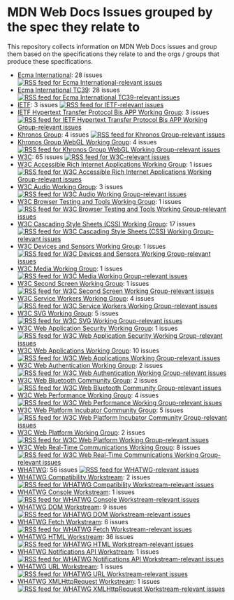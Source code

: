 
# MDN Web Docs Issues grouped by the spec they relate to

This repository collects information on MDN Web Docs issues and group them based on the specifications they relate to and the orgs / groups that produce these specifications.

* [Ecma International](ecma_international.md): 28 issues [![RSS feed for Ecma International-relevant issues](https://www.w3.org/QA/2007/04/feed_icon)](ecma_international.rss)
* [Ecma International TC39](ecma_international_tc39.md): 28 issues [![RSS feed for Ecma International TC39-relevant issues](https://www.w3.org/QA/2007/04/feed_icon)](ecma_international_tc39.rss)
* [IETF](ietf.md): 3 issues [![RSS feed for IETF-relevant issues](https://www.w3.org/QA/2007/04/feed_icon)](ietf.rss)
* [IETF Hypertext Transfer Protocol Bis APP Working Group](ietf_hypertext_transfer_protocol_bis_app_working_group.md): 3 issues [![RSS feed for IETF Hypertext Transfer Protocol Bis APP Working Group-relevant issues](https://www.w3.org/QA/2007/04/feed_icon)](ietf_hypertext_transfer_protocol_bis_app_working_group.rss)
* [Khronos Group](khronos_group.md): 4 issues [![RSS feed for Khronos Group-relevant issues](https://www.w3.org/QA/2007/04/feed_icon)](khronos_group.rss)
* [Khronos Group WebGL Working Group](khronos_group_webgl_working_group.md): 4 issues [![RSS feed for Khronos Group WebGL Working Group-relevant issues](https://www.w3.org/QA/2007/04/feed_icon)](khronos_group_webgl_working_group.rss)
* [W3C](w3c.md): 65 issues [![RSS feed for W3C-relevant issues](https://www.w3.org/QA/2007/04/feed_icon)](w3c.rss)
* [W3C Accessible Rich Internet Applications Working Group](w3c_accessible_rich_internet_applications_working_group.md): 1 issues [![RSS feed for W3C Accessible Rich Internet Applications Working Group-relevant issues](https://www.w3.org/QA/2007/04/feed_icon)](w3c_accessible_rich_internet_applications_working_group.rss)
* [W3C Audio Working Group](w3c_audio_working_group.md): 3 issues [![RSS feed for W3C Audio Working Group-relevant issues](https://www.w3.org/QA/2007/04/feed_icon)](w3c_audio_working_group.rss)
* [W3C Browser Testing and Tools Working Group](w3c_browser_testing_and_tools_working_group.md): 1 issues [![RSS feed for W3C Browser Testing and Tools Working Group-relevant issues](https://www.w3.org/QA/2007/04/feed_icon)](w3c_browser_testing_and_tools_working_group.rss)
* [W3C Cascading Style Sheets (CSS) Working Group](w3c_cascading_style_sheets_css_working_group.md): 17 issues [![RSS feed for W3C Cascading Style Sheets (CSS) Working Group-relevant issues](https://www.w3.org/QA/2007/04/feed_icon)](w3c_cascading_style_sheets_css_working_group.rss)
* [W3C Devices and Sensors Working Group](w3c_devices_and_sensors_working_group.md): 1 issues [![RSS feed for W3C Devices and Sensors Working Group-relevant issues](https://www.w3.org/QA/2007/04/feed_icon)](w3c_devices_and_sensors_working_group.rss)
* [W3C Media Working Group](w3c_media_working_group.md): 1 issues [![RSS feed for W3C Media Working Group-relevant issues](https://www.w3.org/QA/2007/04/feed_icon)](w3c_media_working_group.rss)
* [W3C Second Screen Working Group](w3c_second_screen_working_group.md): 1 issues [![RSS feed for W3C Second Screen Working Group-relevant issues](https://www.w3.org/QA/2007/04/feed_icon)](w3c_second_screen_working_group.rss)
* [W3C Service Workers Working Group](w3c_service_workers_working_group.md): 4 issues [![RSS feed for W3C Service Workers Working Group-relevant issues](https://www.w3.org/QA/2007/04/feed_icon)](w3c_service_workers_working_group.rss)
* [W3C SVG Working Group](w3c_svg_working_group.md): 5 issues [![RSS feed for W3C SVG Working Group-relevant issues](https://www.w3.org/QA/2007/04/feed_icon)](w3c_svg_working_group.rss)
* [W3C Web Application Security Working Group](w3c_web_application_security_working_group.md): 1 issues [![RSS feed for W3C Web Application Security Working Group-relevant issues](https://www.w3.org/QA/2007/04/feed_icon)](w3c_web_application_security_working_group.rss)
* [W3C Web Applications Working Group](w3c_web_applications_working_group.md): 10 issues [![RSS feed for W3C Web Applications Working Group-relevant issues](https://www.w3.org/QA/2007/04/feed_icon)](w3c_web_applications_working_group.rss)
* [W3C Web Authentication Working Group](w3c_web_authentication_working_group.md): 2 issues [![RSS feed for W3C Web Authentication Working Group-relevant issues](https://www.w3.org/QA/2007/04/feed_icon)](w3c_web_authentication_working_group.rss)
* [W3C Web Bluetooth Community Group](w3c_web_bluetooth_community_group.md): 2 issues [![RSS feed for W3C Web Bluetooth Community Group-relevant issues](https://www.w3.org/QA/2007/04/feed_icon)](w3c_web_bluetooth_community_group.rss)
* [W3C Web Performance Working Group](w3c_web_performance_working_group.md): 4 issues [![RSS feed for W3C Web Performance Working Group-relevant issues](https://www.w3.org/QA/2007/04/feed_icon)](w3c_web_performance_working_group.rss)
* [W3C Web Platform Incubator Community Group](w3c_web_platform_incubator_community_group.md): 5 issues [![RSS feed for W3C Web Platform Incubator Community Group-relevant issues](https://www.w3.org/QA/2007/04/feed_icon)](w3c_web_platform_incubator_community_group.rss)
* [W3C Web Platform Working Group](w3c_web_platform_working_group.md): 2 issues [![RSS feed for W3C Web Platform Working Group-relevant issues](https://www.w3.org/QA/2007/04/feed_icon)](w3c_web_platform_working_group.rss)
* [W3C Web Real-Time Communications Working Group](w3c_web_real_time_communications_working_group.md): 8 issues [![RSS feed for W3C Web Real-Time Communications Working Group-relevant issues](https://www.w3.org/QA/2007/04/feed_icon)](w3c_web_real_time_communications_working_group.rss)
* [WHATWG](whatwg.md): 56 issues [![RSS feed for WHATWG-relevant issues](https://www.w3.org/QA/2007/04/feed_icon)](whatwg.rss)
* [WHATWG Compatibility Workstream](whatwg_compatibility_workstream.md): 2 issues [![RSS feed for WHATWG Compatibility Workstream-relevant issues](https://www.w3.org/QA/2007/04/feed_icon)](whatwg_compatibility_workstream.rss)
* [WHATWG Console Workstream](whatwg_console_workstream.md): 1 issues [![RSS feed for WHATWG Console Workstream-relevant issues](https://www.w3.org/QA/2007/04/feed_icon)](whatwg_console_workstream.rss)
* [WHATWG DOM Workstream](whatwg_dom_workstream.md): 9 issues [![RSS feed for WHATWG DOM Workstream-relevant issues](https://www.w3.org/QA/2007/04/feed_icon)](whatwg_dom_workstream.rss)
* [WHATWG Fetch Workstream](whatwg_fetch_workstream.md): 6 issues [![RSS feed for WHATWG Fetch Workstream-relevant issues](https://www.w3.org/QA/2007/04/feed_icon)](whatwg_fetch_workstream.rss)
* [WHATWG HTML Workstream](whatwg_html_workstream.md): 36 issues [![RSS feed for WHATWG HTML Workstream-relevant issues](https://www.w3.org/QA/2007/04/feed_icon)](whatwg_html_workstream.rss)
* [WHATWG Notifications API Workstream](whatwg_notifications_api_workstream.md): 1 issues [![RSS feed for WHATWG Notifications API Workstream-relevant issues](https://www.w3.org/QA/2007/04/feed_icon)](whatwg_notifications_api_workstream.rss)
* [WHATWG URL Workstream](whatwg_url_workstream.md): 1 issues [![RSS feed for WHATWG URL Workstream-relevant issues](https://www.w3.org/QA/2007/04/feed_icon)](whatwg_url_workstream.rss)
* [WHATWG XMLHttpRequest Workstream](whatwg_xmlhttprequest_workstream.md): 1 issues [![RSS feed for WHATWG XMLHttpRequest Workstream-relevant issues](https://www.w3.org/QA/2007/04/feed_icon)](whatwg_xmlhttprequest_workstream.rss)
